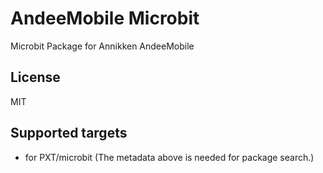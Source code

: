 # AndeeMobile Microbit

Microbit Package for Annikken AndeeMobile

## License

MIT

## Supported targets

* for PXT/microbit
(The metadata above is needed for package search.)

